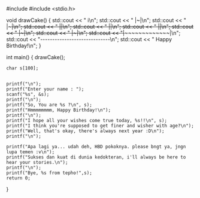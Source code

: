 #include <iostream>
#include <stdio.h>



void drawCake() {
    std::cout << "             i\n";
    std::cout << "            |~|\n";
    std::cout << "           |~~~|\n";
    std::cout << "         |~~~~~~|\n";
    std::cout << "       |~~~~~~~~~~|\n";
    std::cout << "     |~~~~~~~~~~~~~~|\n";
    std::cout << "    |~~~~~~~~~~~~~~~~~|\n";
    std::cout << "  |~~~~~~~~~~~~~~~~~~~~~|\n";
    std::cout << "|~~~~~~~~~~~~~~~~~~~~~~~~~|\n";
    std::cout << "-----------------------------\n";
    std::cout << "      Happy Birthday!\n";
}

int main() {
    drawCake();
    
    char s[100];
        
    
    printf("\n");
    printf("Enter your name : ");
    scanf("%s", &s);
    printf("\n");
    printf("So, You are %s ?\n", s);
    printf("Hmmmmmmmm, Happy Birthday!\n");
    printf("\n");
    printf("I hope all your wishes come true today, %s!!\n", s);
    printf("I think you're supposed to get finer and wisher with age?\n");
    printf("Well, that's okay, there's always next year :D\n");
    printf("\n");
    
    printf("Apa lagi ya... udah deh, HBD pokoknya. please bngt ya, jngn lupa temen :v\n");
    printf("Sukses dan kuat di dunia kedokteran, i'll always be here to hear your stories.\n");
    printf("\n");
    printf("Bye, %s from tepho!",s);
    return 0;
}
